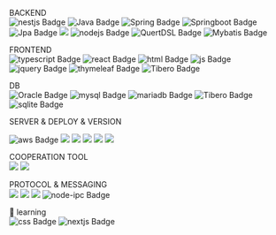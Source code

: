 BACKEND
<br>
<img src="https://img.shields.io/badge/nestjs-E0234E?style=flat-square&amp;logo=nestjs&amp;logoColor=white" alt="nestjs Badge">
<img src="https://img.shields.io/badge/Java-e75253?style=flat-square&amp;logo=Java&amp;logoColor=white" alt="Java Badge">
<img src="https://img.shields.io/badge/Spring-6D8B33F?style=flat-square&amp;logo=Spring&amp;logoColor=white" alt="Spring Badge">
<img src="https://img.shields.io/badge/springboot-6DB33F?style=flat-square&amp;logo=Springboot&amp;logoColor=white" alt="Springboot Badge">
<img src="https://img.shields.io/badge/Jpa-6DB33F?style=flat-square&amp;logo=Jpa&amp;logoColor=white" alt="Jpa Badge">
<img src="https://img.shields.io/badge/express-000000?style=flat-square&amp;logo=express&logoColor=white">
<img src="https://img.shields.io/badge/node.js-5FA04E?style=flat-square&amp;logo=nodedotjs&amp;logoColor=white" alt="nodejs Badge">
<img src="https://img.shields.io/badge/QuertDSL-1572B6?style=flat-square&amp;logo=QuertDSL&amp;logoColor=white" alt="QuertDSL Badge">
<img src="https://img.shields.io/badge/Mybatis-000000?style=flat-square&amp;logo=Mybatis&amp;logoColor=white" alt="Mybatis Badge">

FRONTEND
<br>
<img src="https://img.shields.io/badge/typescript-3178C6?style=flat-square&amp;logo=typescript&amp;logoColor=white" alt="typescript Badge">
<img src="https://img.shields.io/badge/react-61DAFB?style=flat-square&amp;logo=react&amp;logoColor=white" alt="react Badge">
<img src="https://img.shields.io/badge/html5-E34F26?style=flat-square&amp;logo=html5&amp;logoColor=white" alt="html Badge">
<img src="https://img.shields.io/badge/javascript-F7DF1E?style=flat-square&amp;logo=javascript&amp;logoColor=white" alt="js Badge">
<img src="https://img.shields.io/badge/jquery-0769AD?style=flat-square&amp;logo=jquery&amp;logoColor=white" alt="jquery Badge">
<img src="https://img.shields.io/badge/thymeleaf-005F0F?style=flat-square&amp;logo=thymeleaf&amp;logoColor=white" alt="thymeleaf Badge">
<img src="https://img.shields.io/badge/jsp-4B4B77?style=flat-square&amp;logo=jsp&amp;logoColor=white" alt="Tibero Badge">

DB
<br>
<img src="https://img.shields.io/badge/oracle-F80000?style=flat-square&amp;logo=oracle&amp;logoColor=white" alt="Oracle Badge">
<img src="https://img.shields.io/badge/mysql-4479A1?style=flat-square&amp;logo=mysql&amp;logoColor=white" alt="mysql Badge">
<img src="https://img.shields.io/badge/mariadb-003545?style=flat-square&amp;logo=mariadb&amp;logoColor=white" alt="mariadb Badge">
<img src="https://img.shields.io/badge/Tibero-1E8CBE?style=flat-square&amp;logo=Tibero&amp;logoColor=white" alt="Tibero Badge">
<img src="https://img.shields.io/badge/sqlite-003B57?style=flat-square&amp;logo=sqlite&amp;logoColor=white" alt="sqlite Badge">

SERVER & DEPLOY & VERSION
<br>

<img src="https://img.shields.io/badge/AmazonAWS-232F3E?style=flat-square&amp;logo=amazonaws&amp;logoColor=white" alt="aws Badge">
<img src="https://img.shields.io/badge/linux-FCC624?style=flat-square&amp;logo=linux&logoColor=black">
<img src="https://img.shields.io/badge/git-F05032?style=flat-square&amp;logo=git&logoColor=white">
<img src="https://img.shields.io/badge/gradle-02303A?style=flat-square&amp;logo=gradle&logoColor=white">
<img src="https://img.shields.io/badge/jenkins-D24939?style=flat-square&amp;logo=jenkins&logoColor=white">
<img src="https://img.shields.io/badge/docker-2496ED?style=flat-square&amp;logo=docker&logoColor=white">

COOPERATION TOOL
<br>
<img src="https://img.shields.io/badge/jira-0052CC?style=flat-square&amp;logo=jira&logoColor=white">
<img src="https://img.shields.io/badge/slack-4A154B?style=flat-square&amp;logo=slack&logoColor=white">

PROTOCOL & MESSAGING
<br>
<img src="https://img.shields.io/badge/apachekafka-231F20?style=flat-square&amp;logo=apachekafka&logoColor=white">
<img src="https://img.shields.io/badge/GRPC-000000?style=flat-square&amp;logo=GRPC&logoColor=white">
<img src="https://img.shields.io/badge/REST-3F79AD?style=flat-square&amp;logo=RESTFUL&logoColor=white">
<img src="https://img.shields.io/badge/nodeIpc-5FA04E?style=flat-square&amp;logo=node-ipc&amp;logoColor=white" alt="node-ipc Badge">


🌱 learning
<br>
<img src="https://img.shields.io/badge/css3-1572B6?style=flat-square&amp;logo=css3&amp;logoColor=white" alt="css Badge">
<img src="https://img.shields.io/badge/next.js-000000?style=flat-square&amp;logo=nextdotjs&amp;logoColor=white" alt="nextjs Badge">

